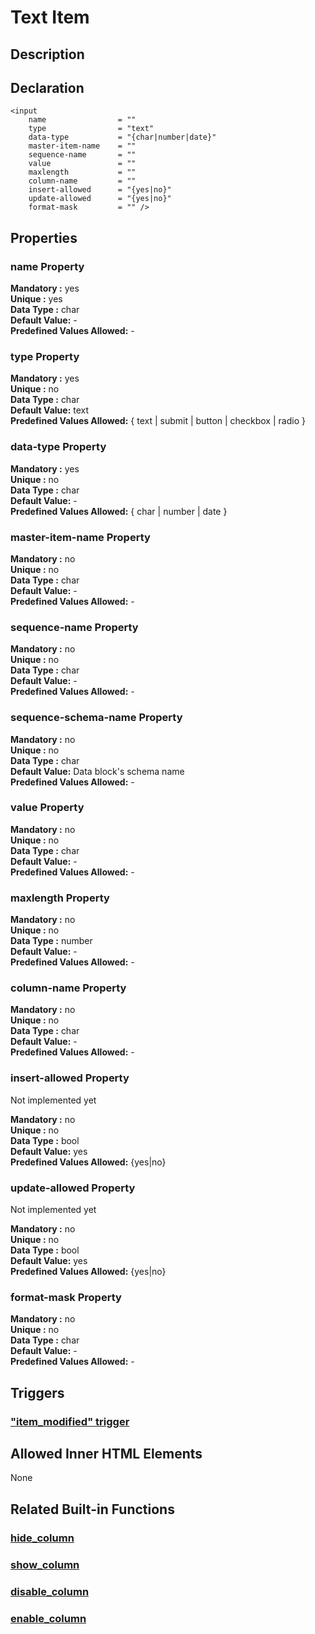 # Text Item

## Description

## Declaration

```text
<input
    name                = ""
    type                = "text"
    data-type           = "{char|number|date}"
    master-item-name    = ""
    sequence-name       = ""
    value               = ""
    maxlength           = ""
    column-name         = ""
    insert-allowed      = "{yes|no}"
    update-allowed      = "{yes|no}"
    format-mask         = "" />
```

## Properties

### name Property

**Mandatory :** yes  
**Unique :** yes  
**Data Type :** char  
**Default Value:** -  
**Predefined Values Allowed:** -

### type Property

**Mandatory :** yes  
**Unique :** no  
**Data Type :** char  
**Default Value:** text  
**Predefined Values Allowed:**  { text \| submit \| button \| checkbox \| radio }

### data-type Property

**Mandatory :** yes  
**Unique :** no  
**Data Type :** char  
**Default Value:** -  
**Predefined Values Allowed:**  { char \| number \| date }

### master-item-name Property

**Mandatory :** no  
**Unique :** no  
**Data Type :** char  
**Default Value:** -  
**Predefined Values Allowed:** -

### sequence-name Property

**Mandatory :** no  
**Unique :** no  
**Data Type :** char  
**Default Value:** -  
**Predefined Values Allowed:** -

### sequence-schema-name Property

**Mandatory :** no  
**Unique :** no  
**Data Type :** char  
**Default Value:**  Data block's schema name  
**Predefined Values Allowed:** -

### value Property 

**Mandatory :** no  
**Unique :** no  
**Data Type :** char  
**Default Value:** -  
**Predefined Values Allowed:** -

### maxlength Property

**Mandatory :** no  
**Unique :** no  
**Data Type :** number  
**Default Value:** -  
**Predefined Values Allowed:** -

### column-name Property

**Mandatory :** no  
**Unique :** no  
**Data Type :** char  
**Default Value:** -  
**Predefined Values Allowed:** -

### insert-allowed Property 

Not implemented yet

**Mandatory :** no  
**Unique :** no  
**Data Type :** bool  
**Default Value:** yes  
**Predefined Values Allowed:** {yes\|no}

### update-allowed Property

Not implemented yet

**Mandatory :** no  
**Unique :** no  
**Data Type :** bool  
**Default Value:** yes  
**Predefined Values Allowed:** {yes\|no}

### format-mask Property

**Mandatory :** no  
**Unique :** no  
**Data Type :** char  
**Default Value:** -  
**Predefined Values Allowed:** -

## Triggers

###  ["item\_modified" trigger](../../built-in-triggers/item_modified-trigger.md)

##  **Allowed Inner HTML Elements**

None

##  **Related Built-in Functions**

### [hide\_column](../../built-in-functions/sodium-built-in-functions/other-functions/hide_column.md)

### [show\_column](../../built-in-functions/sodium-built-in-functions/other-functions/show_column.md)

### [disable\_column](../../built-in-functions/sodium-built-in-functions/other-functions/disable_column.md)

### [enable\_column](../../built-in-functions/sodium-built-in-functions/other-functions/enable_column.md)

